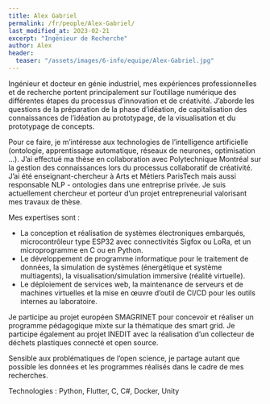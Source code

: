 ```yaml
---
title: Alex Gabriel
permalink: /fr/people/Alex-Gabriel/
last_modified_at: 2023-02-21
excerpt: "Ingénieur de Recherche"
author: Alex 
header:
  teaser: "/assets/images/6-info/equipe/Alex-Gabriel.jpg"
---
```


Ingénieur et docteur en génie industriel, mes expériences professionnelles et de recherche portent principalement sur l’outillage numérique des différentes étapes du processus d’innovation et de créativité. J’aborde les questions de la préparation de la phase d’idéation, de capitalisation des connaissances de l’idéation au prototypage, de la visualisation et du prototypage de concepts.

Pour ce faire, je m’intéresse aux technologies de l’intelligence artificielle (ontologie, apprentissage automatique, réseaux de neurones, optimisation ...).
J’ai effectué ma thèse en collaboration avec Polytechnique Montréal sur la gestion des connaissances lors du processus collaboratif de créativité.
J’ai été enseignant-chercheur à Arts et Métiers ParisTech mais aussi responsable NLP - ontologies dans une entreprise privée. Je suis actuellement chercheur et porteur d’un projet entrepreneurial valorisant mes travaux de thèse.

Mes expertises sont :
-	La conception et réalisation de systèmes électroniques embarqués, microcontrôleur type ESP32 avec connectivités Sigfox ou LoRa, et un microprogramme en C ou en Python.
-	Le développement de programme informatique pour le traitement de données, la simulation de systèmes (énergétique et système multiagents), la visualisation/simulation immersive (réalité virtuelle).
-	Le déploiement de services web, la maintenance de serveurs et de machines virtuelles et la mise en œuvre d’outil de CI/CD pour les outils internes au laboratoire.


Je participe au projet européen SMAGRINET pour concevoir et réaliser un programme pédagogique mixte sur la thématique des smart grid. Je participe également au projet INEDIT avec la réalisation d’un collecteur de déchets plastiques connecté et open source.

Sensible aux problématiques de l’open science, je partage autant que possible les données et les programmes réalisés dans le cadre de mes recherches.

Technologies : Python, Flutter, C, C#, Docker, Unity
